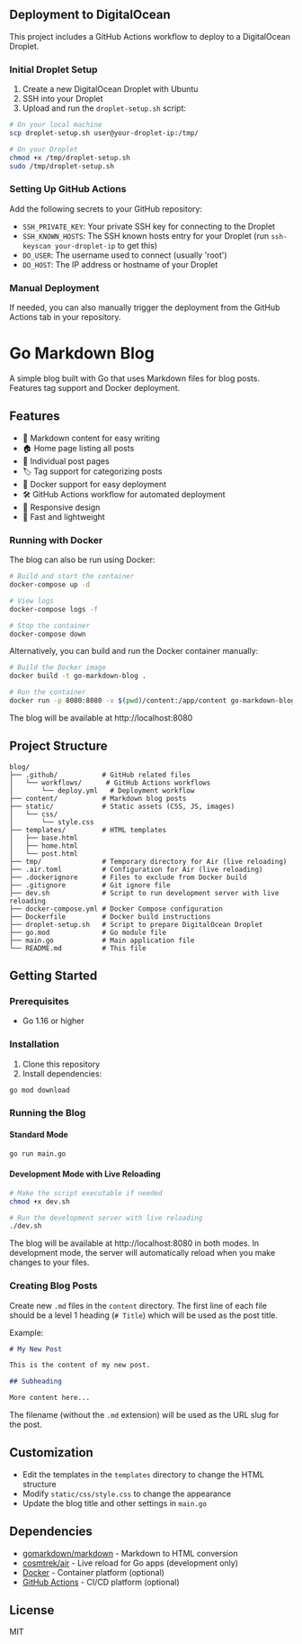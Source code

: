 ## Deployment to DigitalOcean

This project includes a GitHub Actions workflow to deploy to a DigitalOcean Droplet.

### Initial Droplet Setup

1. Create a new DigitalOcean Droplet with Ubuntu
2. SSH into your Droplet
3. Upload and run the `droplet-setup.sh` script:

```bash
# On your local machine
scp droplet-setup.sh user@your-droplet-ip:/tmp/

# On your Droplet
chmod +x /tmp/droplet-setup.sh
sudo /tmp/droplet-setup.sh
```

### Setting Up GitHub Actions

Add the following secrets to your GitHub repository:

- `SSH_PRIVATE_KEY`: Your private SSH key for connecting to the Droplet
- `SSH_KNOWN_HOSTS`: The SSH known hosts entry for your Droplet (run `ssh-keyscan your-droplet-ip` to get this)
- `DO_USER`: The username used to connect (usually 'root')
- `DO_HOST`: The IP address or hostname of your Droplet

### Manual Deployment

If needed, you can also manually trigger the deployment from the GitHub Actions tab in your repository.

# Go Markdown Blog

A simple blog built with Go that uses Markdown files for blog posts. Features tag support and Docker deployment.

## Features

- 📝 Markdown content for easy writing
- 🏠 Home page listing all posts
- 📄 Individual post pages
- 🏷️ Tag support for categorizing posts
- 🐳 Docker support for easy deployment
- 🛠️ GitHub Actions workflow for automated deployment
- 🎨 Responsive design
- 🚀 Fast and lightweight

### Running with Docker

The blog can also be run using Docker:

```bash
# Build and start the container
docker-compose up -d

# View logs
docker-compose logs -f

# Stop the container
docker-compose down
```

Alternatively, you can build and run the Docker container manually:

```bash
# Build the Docker image
docker build -t go-markdown-blog .

# Run the container
docker run -p 8080:8080 -v $(pwd)/content:/app/content go-markdown-blog
```

The blog will be available at http://localhost:8080

## Project Structure

```
blog/
├── .github/           # GitHub related files
│   └── workflows/      # GitHub Actions workflows
│       └── deploy.yml   # Deployment workflow
├── content/           # Markdown blog posts
├── static/            # Static assets (CSS, JS, images)
│   └── css/
│       └── style.css
├── templates/         # HTML templates
│   ├── base.html
│   ├── home.html
│   └── post.html
├── tmp/               # Temporary directory for Air (live reloading)
├── .air.toml          # Configuration for Air (live reloading)
├── .dockerignore      # Files to exclude from Docker build
├── .gitignore         # Git ignore file
├── dev.sh             # Script to run development server with live reloading
├── docker-compose.yml # Docker Compose configuration
├── Dockerfile         # Docker build instructions
├── droplet-setup.sh   # Script to prepare DigitalOcean Droplet
├── go.mod             # Go module file
├── main.go            # Main application file
└── README.md          # This file
```

## Getting Started

### Prerequisites

- Go 1.16 or higher

### Installation

1. Clone this repository
2. Install dependencies:

```bash
go mod download
```

### Running the Blog

#### Standard Mode

```bash
go run main.go
```

#### Development Mode with Live Reloading

```bash
# Make the script executable if needed
chmod +x dev.sh

# Run the development server with live reloading
./dev.sh
```

The blog will be available at http://localhost:8080 in both modes. In development mode, the server will automatically reload when you make changes to your files.

### Creating Blog Posts

Create new `.md` files in the `content` directory. The first line of each file should be a level 1 heading (`# Title`) which will be used as the post title.

Example:

```markdown
# My New Post

This is the content of my new post.

## Subheading

More content here...
```

The filename (without the `.md` extension) will be used as the URL slug for the post.

## Customization

- Edit the templates in the `templates` directory to change the HTML structure
- Modify `static/css/style.css` to change the appearance
- Update the blog title and other settings in `main.go`

## Dependencies

- [gomarkdown/markdown](https://github.com/gomarkdown/markdown) - Markdown to HTML conversion
- [cosmtrek/air](https://github.com/cosmtrek/air) - Live reload for Go apps (development only)
- [Docker](https://www.docker.com/) - Container platform (optional)
- [GitHub Actions](https://github.com/features/actions) - CI/CD platform (optional)

## License

MIT
